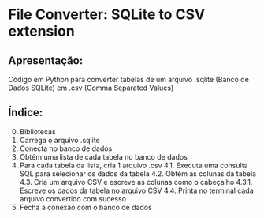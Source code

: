# File Converter: SQLite to CSV extension

## Apresentação:
Código em Python para converter tabelas 
de um arquivo .sqlite (Banco de Dados SQLite) 
em .csv (Comma Separated Values)

## Índice:
0. Bibliotecas 
1. Carrega o arquivo .sqlite
2. Conecta no banco de dados
3. Obtém uma lista de cada tabela no banco de dados
4. Para cada tabela da lista, cria 1 arquivo .csv
4.1. Executa uma consulta SQL para selecionar os dados da tabela
4.2. Obtém as colunas da tabela
4.3. Cria um arquivo CSV e escreve as colunas como o cabeçalho
4.3.1. Escreve os dados da tabela no arquivo CSV
4.4. Printa no terminal cada arquivo convertido com sucesso
6. Fecha a conexão com o banco de dados
